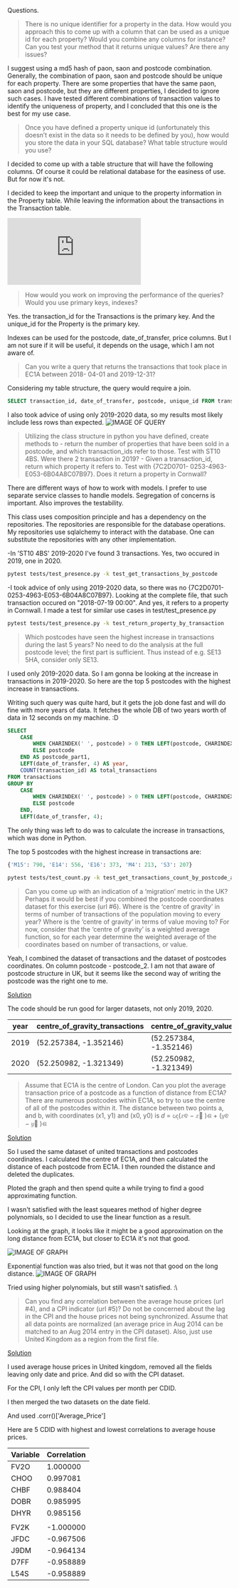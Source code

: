 Questions.
> There is no unique identifier for a property in the data. How would you approach this to come
up with a column that can be used as a unique id for each property? Would you combine any 
columns for instance? Can you test your method that it returns unique values? Are there any
issues?

I suggest using a md5 hash  of paon, saon and postcode combination.
Generally, the combination of paon, saon and postcode should be unique for each property. 
There are some properties that have the same paon, saon and postcode, but they are different properties, I decided to ignore such cases. 
I have tested different combinations of transaction values to identify the uniqueness of property, and I concluded that this one is the best for my use case. 


> Once you have defined a property unique id (unfortunately this doesn’t exist in the data so it
needs to be defined by you), how would you store the data in your SQL database? What table
structure would you use?

I decided to come up with a table structure that will have the following columns.
Of course it could be relational database for the easiness of use. 
But for now it's not. 

I decided to keep the important and unique to the property information in the Property table.
While leaving the information about the transactions in the Transaction table.

![GitHub Link](https://github.com/ReRubis/tamarix_test/blob/main/jh_interview/database/schemas.py)



> How would you work on improving the performance of the queries? Would you use primary
keys, indexes?

Yes. the transaction_id for the Transactions is the primary key. 
And the unique_id for the Property is the primary key.

Indexes can be used for the postcode, date_of_transfer, price columns.
But I am not sure if it will be useful, it depends on the usage, which I am not aware of. 


> Can you write a query that returns the transactions that took place in EC1A between 2018-
04-01 and 2019-12-31?

Considering my table structure, the query would require a join. 

```sql
SELECT transaction_id, date_of_transfer, postcode, unique_id FROM transactions JOIN propertys ON transactions.property_id = propertys.unique_id WHERE propertys.postcode LIKE '%EC1A%' AND transactions.date_of_transfer BETWEEN '2018-04-01' AND '2019-12-31';
```

I also took advice of using only 2019-2020 data, so my results most likely include less rows than expected. 
![IMAGE OF QUERY](https://media.discordapp.net/attachments/1097141968682893484/1226990799611498526/image.png?ex=6626c73b&is=6614523b&hm=e975ef47bbbb6e4240be13744c95dce3a826c799fe950730a120b0b48d725391&=&format=webp&quality=lossless&width=689&height=655)

> Utilizing the class structure in python you have defined, create methods to
\- return the number of properties that have been sold in a postcode, and which
transaction_ids refer to those. Test with ST10 4BS. Were there 2 transaction in
2019?
\- Given a transaction_id, return which property it refers to. Test with {7C2D0701-
0253-4963-E053-6B04A8C07B97}. Does it return a property in Cornwall?

There are different ways of how to work with models. 
I prefer to use separate service classes to handle models.
Segregation of concerns is important.
Also improves the testability. 

This class uses composition principle and has a dependency on the repositories.
The repositories are responsible for the database operations.
My repositories use sqlalchemy to interact with the database.
One can substitute the repositories with any other implementation.

-In 'ST10 4BS' 2019-2020 I've found 3 transactions. Yes, two occured in 2019, one in 2020. 
```sh
pytest tests/test_presence.py -k test_get_transactions_by_postcode
```


-I took advice of only using 2019-2020 data, so there was no {7C2D0701-0253-4963-E053-6B04A8C07B97}.
Looking at the complete file, that such transaction occured on "2018-07-19 00:00". And yes, it refers to a property in Cornwall.
I made a test for similar use cases in test/test_presence.py 
```sh
pytest tests/test_presence.py -k test_return_property_by_transaction
```




> Which postcodes have seen the highest increase in transactions during the last 5 years? No
need to do the analysis at the full postcode level; the first part is sufficient. Thus instead of
e.g. SE13 5HA, consider only SE13.

I used only 2019-2020 data. So I am gonna be looking at the increase in transactions in 2019-2020. 
So here are the top 5 postcodes with the highest increase in transactions. 


Writing such query was quite hard, but it gets the job done fast and will do fine with more years of data. 
It fetches the whole DB of two years worth of data in 12 seconds on my machine. :D
```sql
SELECT
    CASE
        WHEN CHARINDEX(' ', postcode) > 0 THEN LEFT(postcode, CHARINDEX(' ', postcode) - 1)
        ELSE postcode
    END AS postcode_part1,
    LEFT(date_of_transfer, 4) AS year,
    COUNT(transaction_id) AS total_transactions
FROM transactions
GROUP BY
    CASE
        WHEN CHARINDEX(' ', postcode) > 0 THEN LEFT(postcode, CHARINDEX(' ', postcode) - 1)
        ELSE postcode
    END,
    LEFT(date_of_transfer, 4);
```
The only thing was left to do was to calculate the increase in transactions, which was done in Python.

The top 5 postcodes with the highest increase in transactions are:
```py
{'M15': 790, 'E14': 556, 'E16': 373, 'M4': 213, 'S3': 207}
```

```sh
pytest tests/test_count.py -k test_get_transactions_count_by_postcode_and_year
```

> Can you come up with an indication of a ‘migration’ metric in the UK? Perhaps it would be
best if you combined the postcode coordinates dataset for this exercise (url #6). Where is the
‘centre of gravity’ in terms of number of transactions of the population moving to every year?
Where is the ‘centre of gravity’ in terms of value moving to? For now, consider that the ‘centre
of gravity’ is a weighted average function, so for each year determine the weighted average
of the coordinates based on number of transactions, or value.

Yeah, I combined the dataset of transactions and the dataset of postcodes coordinates.
On column postcode - postcode_2.
I am not that aware of postcode structure in UK, but it seems like the second way of writing the postcode
was the right one to me. 

[Solution](https://github.com/ReRubis/tamarix_test/blob/main/jh_interview/analyze_migration.ipynb)

The code should be run good for larger datasets, not only 2019, 2020. 

| year | centre_of_gravity_transactions | centre_of_gravity_value |
|------|--------------------------------|-------------------------|
| 2019 | (52.257384, -1.352146)         | (52.257384, -1.352146)  |
| 2020 | (52.250982, -1.321349)         | (52.250982, -1.321349)  |




> Assume that EC1A is the centre of London. Can you plot the average transaction price of a
postcode as a function of distance from EC1A? There are numerous postcodes within EC1A,
so try to use the centre of all of the postcodes within it. The distance between two points a,
and b, with coordinates (x1, y1) and (x0, y0) is 𝑑 = ඥ(𝑥ଵ − 𝑥଴
)ଶ + (𝑦ଵ − 𝑦଴
)ଶ

[Solution](https://github.com/ReRubis/tamarix_test/blob/main/jh_interview/analyze_distance.ipynb)

So I used the same dataset of united transactions and postcodes coordinates. 
I calculated the centre of EC1A, and then calculated the distance of each postcode from EC1A.
I then rounded the distance and deleted the duplicates. 

Ploted the graph and then spend quite a while trying to find a good approximating function.

I wasn't satisfied with the least squeares method of higher degree polynomials, so I decided to use the linear function as a result. 

Looking at the graph, it looks like it might be a good approximation on the long distance from EC1A, but closer to EC1A it's not that good. 


![IMAGE OF GRAPH](https://media.discordapp.net/attachments/1097141968682893484/1227639231539839099/image.png?ex=66292321&is=6616ae21&hm=56685de300949f7115566fe902a9b4f96d3290b48a3058d8e86b2e59013a82fa&=&format=webp&quality=lossless)


Exponential function was also tried, but it was not that good on the long distance. 
![IMAGE OF GRAPH](https://media.discordapp.net/attachments/1097141968682893484/1227641761501806623/image.png?ex=6629257c&is=6616b07c&hm=f3f999b43b63f0644b7fb12db425c0a85a7e7b24cd51405b7dc95d78c0ce6bc2&=&format=webp&quality=lossless)

Tried using higher polynomials, but still wasn't satisfied. :\ 

> Can you find any correlation between the average house prices (url #4), and a CPI indicator
(url #5)? Do not be concerned about the lag in the CPI and the house prices not being
synchronized. Assume that all data points are normalized (an average price in Aug 2014 can
be matched to an Aug 2014 entry in the CPI dataset). Also, just use United Kingdom as a region
from the first file. 


[Solution](https://github.com/ReRubis/tamarix_test/blob/main/jh_interview/analyze_correlation.ipynb)

I used average house prices in United kingdom, removed all the fields leaving only date and price.
And did so with the CPI dataset. 

For the CPI, I only left the CPI values per month per CDID.

I then merged the two datasets on the date field.

And used .corr()['Average_Price'] 

Here are 5 CDID with highest and lowest correlations to average house prices. 

| Variable       | Correlation |
| -------------- | ----------- |
| FV2O           | 1.000000    |
| CHOO           | 0.997081    |
| CHBF           | 0.988404    |
| DOBR           | 0.985995    |
| DHYR           | 0.985156    |
|                |             |
| FV2K           | -1.000000   |
| JFDC           | -0.967506   |
| J9DM           | -0.964134   |
| D7FF           | -0.958889   |
| L54S           | -0.958889   |